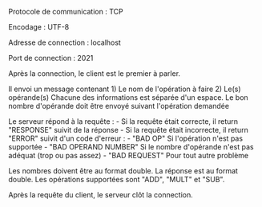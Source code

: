 Protocole de communication : TCP

Encodage : UTF-8

Adresse de connection : localhost

Port de connection : 2021

Après la connection, le client est le premier à parler. 

Il envoi un message contenant 
	1) Le nom de l'opération à faire
	2) Le(s) opérande(s)
Chacune des informations est séparée d'un espace. Le bon nombre d'opérande doit être envoyé suivant l'opération demandée


Le serveur répond à la requête :
	- Si la requête était correcte, il return "RESPONSE" suivit de la réponse
	- Si la requête était incorrecte, il return "ERROR" suivit d'un code d'erreur :
		- "BAD OP" Si l'opération n'est pas supportée
		- "BAD OPERAND NUMBER" Si le nombre d'opérande n'est pas adéquat (trop ou pas assez)
		- "BAD REQUEST" Pour tout autre problème


Les nombres doivent être au format double. La réponse est au format double.
Les opérations supportées sont "ADD", "MULT" et "SUB".


Après la requête du client, le serveur clôt la connection.